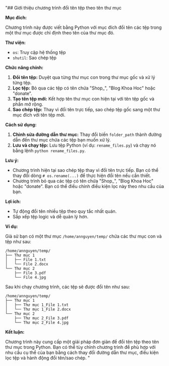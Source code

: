 "## Giới thiệu chương trình đổi tên tệp theo tên thư mục

**Mục đích:**

Chương trình này được viết bằng Python với mục đích đổi tên các tệp trong một thư mục được chỉ định theo tên của thư mục đó.

**Thư viện:**

* `os`: Truy cập hệ thống tệp
* `shutil`: Sao chép tệp

**Chức năng chính:**

1. **Đổi tên tệp:** Duyệt qua từng thư mục con trong thư mục gốc và xử lý từng tệp.
2. **Lọc tệp:** Bỏ qua các tệp có tên chứa "Shop_", "Blog Khoa Hoc" hoặc "donate".
3. **Tạo tên tệp mới:** Kết hợp tên thư mục con hiện tại với tên tệp gốc và phần mở rộng.
4. **Sao chép tệp:** Thay vì đổi tên trực tiếp, sao chép tệp gốc sang một thư mục đích với tên tệp mới.

**Cách sử dụng:**

1. **Chỉnh sửa đường dẫn thư mục:** Thay đổi biến `folder_path` thành đường dẫn đến thư mục chứa các tệp bạn muốn xử lý.
2. **Lưu và chạy tệp:** Lưu tệp Python (ví dụ: `rename_files.py`) và chạy nó bằng lệnh `python rename_files.py`.

**Lưu ý:**

* Chương trình hiện tại sao chép tệp thay vì đổi tên trực tiếp. Bạn có thể thay đổi dòng `# os.rename(...)` để thực hiện đổi tên nếu cần thiết.
* Chương trình bỏ qua các tệp có tên chứa "Shop_", "Blog Khoa Hoc" hoặc "donate". Bạn có thể điều chỉnh điều kiện lọc này theo nhu cầu của bạn.

**Lợi ích:**

* Tự động đổi tên nhiều tệp theo quy tắc nhất quán.
* Sắp xếp tệp logic và dễ quản lý hơn.

**Ví dụ:**

Giả sử bạn có một thư mục `/home/annguyen/temp/` chứa các thư mục con và tệp như sau:

```
/home/annguyen/temp/
├── Thư mục 1
│   ├── File 1.txt
│   └── File 2.docx
└── Thư mục 2
    ├── File 3.pdf
    └── File 4.jpg
```

Sau khi chạy chương trình, các tệp sẽ được đổi tên như sau:

```
/home/annguyen/temp/
├── Thư mục 1
│   ├── Thư mục 1_File 1.txt
│   └── Thư mục 1_File 2.docx
└── Thư mục 2
    ├── Thư mục 2_File 3.pdf
    └── Thư mục 2_File 4.jpg
```

**Kết luận:**

Chương trình này cung cấp một giải pháp đơn giản để đổi tên tệp theo tên thư mục trong Python. Bạn có thể tùy chỉnh chương trình để phù hợp với nhu cầu cụ thể của bạn bằng cách thay đổi đường dẫn thư mục, điều kiện lọc tệp và hành động đổi tên/sao chép.
"